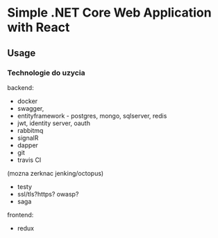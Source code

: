 # Simple .NET Core Web Application with React

## Usage 

### Technologie do uzycia 

backend:
- docker
- swagger,
- entityframework - postgres, mongo, sqlserver, redis
- jwt, identity server, oauth
- rabbitmq
- signalR
- dapper
- git
- travis CI


(mozna zerknac jenking/octopus)

- testy
- ssl/tls?https? owasp?
- saga

frontend:
- redux
